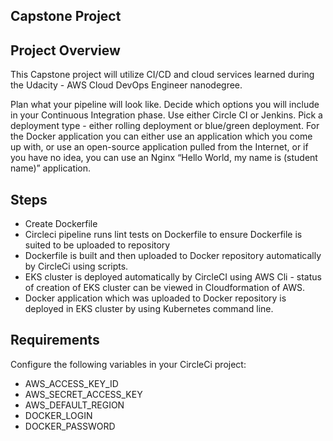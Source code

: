 ## Capstone Project

## Project Overview
This Capstone project will utilize CI/CD and cloud services learned during the Udacity - AWS Cloud DevOps Engineer nanodegree.

Plan what your pipeline will look like.
Decide which options you will include in your Continuous Integration phase. Use either Circle CI or Jenkins.
Pick a deployment type - either rolling deployment or blue/green deployment.
For the Docker application you can either use an application which you come up with, or use an open-source application pulled from the Internet, or if you have no idea, you can use an Nginx “Hello World, my name is (student name)” application.

## Steps
- Create Dockerfile
- Circleci pipeline runs lint tests on Dockerfile to ensure Dockerfile is suited to be uploaded to repository
- Dockerfile is built and then uploaded to Docker repository automatically by CircleCi using  scripts.
- EKS cluster is deployed automatically by CircleCI using AWS Cli - status of creation of EKS cluster can be viewed in Cloudformation of AWS.
- Docker application which was uploaded to Docker repository is deployed in EKS cluster by using Kubernetes command line.

## Requirements
Configure the following variables in your CircleCi project:
- AWS_ACCESS_KEY_ID
- AWS_SECRET_ACCESS_KEY
- AWS_DEFAULT_REGION
- DOCKER_LOGIN
- DOCKER_PASSWORD
